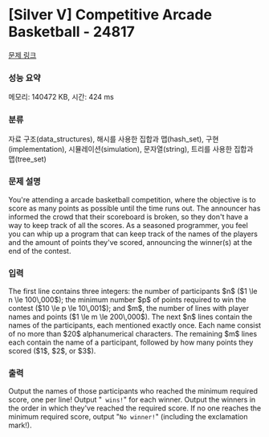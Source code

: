 # [Silver V] Competitive Arcade Basketball - 24817 

[문제 링크](https://www.acmicpc.net/problem/24817) 

### 성능 요약

메모리: 140472 KB, 시간: 424 ms

### 분류

자료 구조(data_structures), 해시를 사용한 집합과 맵(hash_set), 구현(implementation), 시뮬레이션(simulation), 문자열(string), 트리를 사용한 집합과 맵(tree_set)

### 문제 설명

<p>You're attending a arcade basketball competition, where the objective is to score as many points as possible until the time runs out. The announcer has informed the crowd that their scoreboard is broken, so they don't have a way to keep track of all the scores. As a seasoned programmer, you feel you can whip up a program that can keep track of the names of the players and the amount of points they've scored, announcing the winner(s) at the end of the contest. </p>

### 입력 

 <p>The first line contains three integers: the number of participants $n$ ($1 \le n \le 100\,000$); the minimum number $p$ of points required to win the contest ($10 \le p \le 10\,001$); and $m$, the number of lines with player names and points ($1 \le m \le 200\,000$). The next $n$ lines contain the names of the participants, each mentioned exactly once. Each name consist of no more than $20$ alphanumerical characters. The remaining $m$ lines each contain the name of a participant, followed by how many points they scored ($1$, $2$, or $3$).</p>

### 출력 

 <p>Output the names of those participants who reached the minimum required score, one per line! Output "<code><Winner> wins!</code>" for each winner. Output the winners in the order in which they've reached the required score. If no one reaches the minimum required score, output "<code>No winner!</code>" (including the exclamation mark!).</p>

